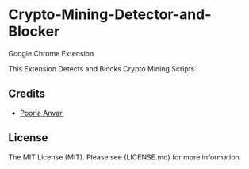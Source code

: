 # Crypto-Mining-Detector-and-Blocker
Google Chrome Extension

This Extension Detects and Blocks Crypto Mining Scripts

Credits
-------

- [Pooria Anvari](https://github.com/pooriaanv)


License
-------

The MIT License (MIT). Please see (LICENSE.md) for more information.
